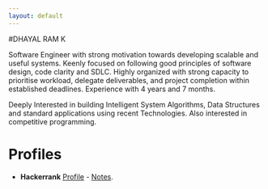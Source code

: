 ```yaml
---
layout: default
---
```


#DHAYAL RAM K

Software Engineer with strong motivation towards developing scalable and useful systems.
Keenly focused on following good principles of software design, code clarity and SDLC.
Highly organized with strong capacity to prioritise workload, delegate deliverables, and project completion within established deadlines. Experience with 4 years and 7 months.

Deeply Interested in building Intelligent System Algorithms, Data Structures and standard
applications using recent Technologies. Also interested in competitive programming.

# Profiles 

* **Hackerrank** [Profile](https://www.hackerrank.com/dhayalramk) - [Notes](Hackerrank/index.md). 
